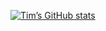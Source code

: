 [![Tim’s GitHub stats](https://github-readme-stats.vercel.app/api?username=selenehyun)](https://github-readme-stats.vercel.app/api?username=selenehyun&count_private=true)
